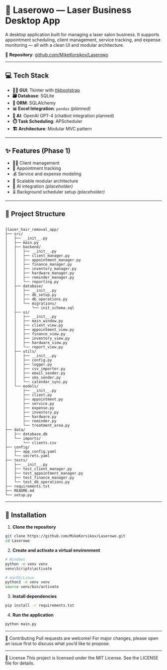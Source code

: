 # 💼 Laserowo — Laser Business Desktop App

A desktop application built for managing a laser salon business. It supports appointment scheduling, client management, service tracking, and expense monitoring — all with a clean UI and modular architecture.

🔗 **Repository**: [github.com/MikeKorsikov/Laserowo](https://github.com/MikeKorsikov/Laserowo)

---

## 💻 Tech Stack

- **👩‍🎨 GUI**: Tkinter with [ttkbootstrap](https://ttkbootstrap.readthedocs.io/)  
- **🗃️ Database**: SQLite  
- **🧩 ORM**: SQLAlchemy  
- **📊 Excel Integration**: `pandas` *(planned)*  
- **🤖 AI**: OpenAI GPT-4 (chatbot integration planned)  
- **⏱️ Task Scheduling**: APScheduler  
- **🏗️ Architecture**: Modular MVC pattern  

---

## ✨ Features (Phase 1)

- 🧑‍💼 Client management  
- 📅 Appointment tracking  
- 💰 Service and expense modeling  
- 🧱 Scalable modular architecture  
- 🤖 AI integration *(placeholder)*  
- ⏳ Background scheduler setup *(placeholder)*  

---

## 📂 Project Structure

```plaintext

├laser_hair_removal_app/
├── src/
│   ├── __init__.py
│   ├── main.py
│   ├── backend/
│   │   ├── __init__.py
│   │   ├── client_manager.py
│   │   ├── appointment_manager.py
│   │   ├── finance_manager.py
│   │   ├── inventory_manager.py
│   │   ├── hardware_manager.py
│   │   ├── reminder_manager.py
│   │   └── reporting.py
│   ├── database/
│   │   ├── __init__.py
│   │   ├── db_setup.py
│   │   ├── db_operations.py
│   │   └── migrations/
│   │       └── init_schema.sql
│   ├── ui/
│   │   ├── __init__.py
│   │   ├── main_window.py
│   │   ├── client_view.py
│   │   ├── appointment_view.py
│   │   ├── finance_view.py
│   │   ├── inventory_view.py
│   │   ├── hardware_view.py
│   │   └── report_view.py
│   ├── utils/
│   │   ├── __init__.py
│   │   ├── config.py
│   │   ├── logger.py
│   │   ├── csv_importer.py
│   │   ├── email_sender.py
│   │   ├── sms_sender.py
│   │   └── calendar_sync.py
│   └── models/
│       ├── __init__.py
│       ├── client.py
│       ├── appointment.py
│       ├── service.py
│       ├── expense.py
│       ├── inventory.py
│       ├── hardware.py
│       ├── reminder.py
│       └── treatment_area.py
├── data/
│   ├── database.db
│   └── imports/
│       └── clients.csv
├── config/
│   ├── app_config.yaml
│   └── secrets.yaml
├── tests/
│   ├── __init__.py
│   ├── test_client_manager.py
│   ├── test_appointment_manager.py
│   ├── test_finance_manager.py
│   └── test_db_operations.py
├── requirements.txt
├── README.md
└── setup.py
```
---

## 🔧 Installation

1. **Clone the repository**

```bash
git clone https://github.com/MikeKorsikov/Laserowo.git
cd Laserowo
```

2. **Create and activate a virtual environment**
```bash
# Windows
python -m venv venv
venv\Scripts\activate
```

```bash
# macOS/Linux
python3 -m venv venv
source venv/bin/activate
```

3. **Install dependencies**
```bash
pip install -r requirements.txt
```

4. **Run the application**
```bash
python main.py
```
---
🤝 Contributing
Pull requests are welcome! For major changes, please open an issue first to discuss what you’d like to propose.

---
📄 License
This project is licensed under the MIT License. See the LICENSE file for details.